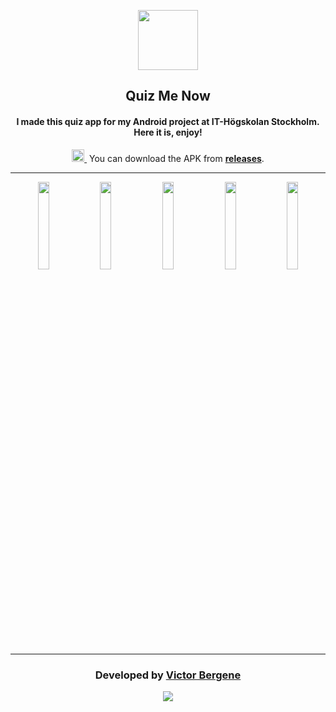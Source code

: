 <p align="center"><img src="https://walmin.com/quizmenow/images/icon.png" width="96"></p>
<h2 align="center">Quiz Me Now</h2>
<h4 align="center">I made this quiz app for my Android project at IT-Högskolan Stockholm. Here it is, enjoy!</h4>

<p align="center">
<a href="https://github.com/WALMIN/QuizMeNow/releases" title="Download apk">
<img src="https://walmin.com/unleashiconpack/images/github_download.png" height="20">
</a>&nbsp;You can download the APK from <a href="https://github.com/WALMIN/QuizMeNow/releases"><b>releases</b></a>.
</p>

---
<p align="center">
<img src="https://walmin.com/quizmenow/images/img0.jpg" width="19%"/>
<img src="https://walmin.com/quizmenow/images/img1.jpg" width="19%"/>
<img src="https://walmin.com/quizmenow/images/img2.jpg" width="19%"/>
<img src="https://walmin.com/quizmenow/images/img3.jpg" width="19%"/>
<img src="https://walmin.com/quizmenow/images/img4.jpg" width="19%"/>
</p>

---
<h3 align="center">Developed by <a href="https://www.walmin.com"><b>Victor Bergene</b></a></h3>
<p align="center"><a href="https://github.com/WALMIN"><img src="https://img.shields.io/github/followers/WALMIN.svg?style=social&label=Follow"></a></p>

